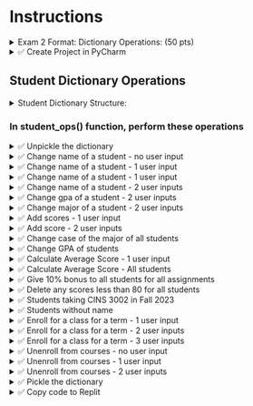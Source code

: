 # Instructions

<details>
  <summary>
    Exam 2 Format: Dictionary Operations: (50 pts)
  </summary>

  - You will be given **ONE** complex dictionary similar to the examples given below
  - You will be asked to perform 10 operations
  - All dictionary operations will be performed in a function `student_ops()`  inside part1.py
  - This function will be called in main.py inside main() function
</details>


<details>
  <summary>
    ✅ Create Project in PyCharm
  </summary>

  - Create a project in PyCharm (do not create any sub folders)
  - Create main.py, part1.py
  - Download the [students dictionary](https://github.com/suchialex/CINS3002-CW09/blob/main/students.pkl)
  - Download [pretty print module](https://github.com/suchialex/pretty-print/blob/main/suchi_pretty_print.py)
</details>


## Student Dictionary Operations

<details>
  <summary>
    Student Dictionary Structure:  
  </summary>

  - It is a complex dictionary with integral keys
  - (integer) -> (dictionary)
    - "name" -> (string)
    - "major" -> (string)
    - "gpa" -> (float)
    - "scores" -> (list of numbers)
    - "courses" -> (dictionary)
      - "fall2023" -> (set of strings)
      - "spring2024" -> (set of strings)
</details>

### In student_ops() function, perform these operations


<details>
  <summary>
    ✅ Unpickle the dictionary
  </summary>
  
  - Unpickle the dictionary stored in students.pkl
  - 🚩 In the exam,
    - this will be the most important operation - without mastering this, you cannot proceed further
    - you may use suchi_print to print the dictionary structure and view the datatypes
</details>


<details>
  <summary>
    ✅ Change name of a student - no user input
  </summary>

  - For CWID 10010100, change the name to `Steven Franklin`
</details>


<details>
  <summary>
    ✅ Change name of a student - 1 user input
  </summary>

  - Get user input for name
  - Check if any student has that name, if yes, change the name to `Steven Franklin`
  - Do a case-insensitive search for name
  - If name doesn't exist, then print `Student Not Found`
</details>

<details>
  <summary>
    ✅ Change name of a student - 1 user input
  </summary>

  - Get user input for CWID
  - Convert CWID to integer (use exception handling or test input using `isdigit()`)
  - If that CWID exists in the dictionary, change (or add) the name `Steven Franklin`
  - If CWID doesn't exist, then print `Student Not Found`
</details>



<details>
  <summary>
    ✅ Change name of a student - 2 user inputs
  </summary>

  - Get user input for CWID
  - Convert CWID to integer (use exception handling or test input using `isdigit()`)
  - If that CWID exists in the dictionary, ask user to input a student name
  - Make sure this name doesn't have any numeric characters (spaces are allowed and special characters are allowed)
  - User must be prompted for valid name until he enters one
  - Name must have first letter of each word in uppercase
  - Change the student with that user entered CWID, to the vaidated user entered name
  - If CWID doesn't exist, then print `Student Not Found`
</details>


<details>
  <summary>
    ✅ Change gpa of a student - 2 user inputs
  </summary>

  - Get user input for CWID
  - Convert CWID to integer (use exception handling or test input using `isdigit()`)
  - If that CWID exists in the dictionary, ask user to input a gpa
  - Make sure gpa is float and between 0 and 4
  - User must be prompted for valid gpa until he enters one
  - Change the student with the user entered CWID, to the vaidated user entered gpa
  - If CWID doesn't exist, then print `Student Not Found`
</details>


<details>
  <summary>
    ✅ Change major of a student - 2 user inputs
  </summary>

  - Get user input for CWID
  - Convert CWID to integer (use exception handling or test input using `isdigit()`)
  - If that CWID exists in the dictionary, ask user to input a major
  - Make sure major is all alphabets
  - User must be prompted for valid major until he enters one
  - Change the student with the user entered CWID, to the vaidated user entered major's first four characters in uppercase
  - If CWID doesn't exist, then print `Student Not Found`
</details>


<details>
  <summary>
    ✅ Add scores - 1 user input
  </summary>
  
  - Get user input for CWID
  - If that CWID exists in the dictionary,
    - add a score of 72 at the beginning of the list
    - add a score of 65 at the end of the list
    - If the student has no scores, then his/her new scores will be [72,65]
  - If CWID doesn't exist, then print `Student Not Found`
</details>


<details>
  <summary>
    ✅ Add score - 2 user inputs
  </summary>
  
  - Get user input for CWID
  - If that CWID exists in the dictionary,
    - Get user input for score and add the user entered score at the end of the list (make sure user entered score is between 0 and 100)
    - 🚩 Remember, scores are all integers, so you must convert without raising an exception, (may use isdigit() or exception handling)
  - If CWID doesn't exist, then print `Student Not Found`
</details>


<details>
  <summary>
    ✅ Change case of the major of all students
  </summary>
  
  - Change major values for all the students to uppercase
</details>


<details>
  <summary>
    ✅ Change GPA of students
  </summary>
  
  - Add .05 to all the students' GPA
  - For example Henry's new GPA will be 3.80, James' should be 0.05, Mary's will be 3.91
</details>



<details>
  <summary>
    ✅ Calculate Average Score - 1 user input
  </summary>

  - Get user input for CWID
  - If that CWID exists in the dictionary
  - Calculate to two decimal point precision, the average score of that student (must check if scores key is present)
  - 🚩 Average might raise an exception if scores is an empty list, so handle it
  - Print name and averge of that student without raising an exception
</details>


<details>
  <summary>
    ✅ Calculate Average Score - All students
  </summary>

  - For all students that have scores, print name and the average score rounded to two decimals
</details>


<details>
  <summary>
    ✅ Give 10% bonus to all students for all assignments
  </summary>

  - For all students that have scores, increase each score by 10%
  - For students that have no scores, give a score of 100 (one element in a list)
  - For example, if a student has scores [50, 60, 70] their final scores should be [55, 66, 77]
</details>


<details>
  <summary>
    ✅ Delete any scores less than 80 for all students
  </summary>

  💡Hint:  
  - Use for loop to go over the dictionary
  - For students that have scores, use list comprehension to create a new list of scores excluding anything less than 80
  - Assign that list back to the dictionary key 'scores'
</details>


<details>
  <summary>
    ✅ Students taking CINS 3002 in Fall 2023
  </summary>
  
  - Display all the students' CWIDs, names and gpa (in a tabular format) who are taking cins 3002 in fall 2023
  - If name or gpa isn't present, display `-`
  - Do a case-insensitive search for course name
</details>


<details>
  <summary>
    ✅ Students without name
  </summary>
  
  - For any students without names, ask the user for a name
  - Validate the user entered name and add name to that student
</details>


<details>
  <summary>
    ✅ Enroll for a class for a term - 1 user input
  </summary>

  - Get user input for CWID
  - If that CWID exists in the dictionary, register that student for ENGL 1001 for spring2024
  - If CWID doesn't exist, then print `Student Not Found`
</details>


<details>
  <summary>
    ✅ Enroll for a class for a term - 2 user inputs
  </summary>

  - Get user input for CWID
  - If that CWID exists in the dictionary (remember to convert it to integer using exception handling),
    - Get user input for a term
    - Register that student for ENGL 1001 for that term
  - If CWID doesn't exist, then print `Student Not Found`
</details>


<details>
  <summary>
    ✅ Enroll for a class for a term - 3 user inputs
  </summary>

  - Get user input for CWID
  - If that CWID exists in the dictionary,
    - Get user input for a term
    - Get user input for course
    - Register that student for the course entered for the term entered by user
  - If CWID doesn't exist, then print `Student Not Found`
</details>


<details>
  <summary>
    ✅ Unenroll from courses - no user input
  </summary>
  
  - Unenroll cwid 10010100 from all courses in spring2024
</details>


<details>
  <summary>
    ✅ Unenroll from courses - 1 user input
  </summary>

  - Get user input for CWID
  - If that CWID exists in the dictionary, unenroll from all courses in spring2024 (without raising exception)
  - If not, print `Student Not Found`
</details>


<details>
  <summary>
    ✅ Unenroll from courses - 2 user inputs
  </summary>

  - Get user input for CWID
  - If that CWID exists in the dictionary
    - Get user input for term
    - Unenroll from student with user entered CWID from all courses in that term (without raising exception)
  - If not, print `Student Not Found`
</details>


<details>
  <summary>
    ✅ Pickle the dictionary
  </summary>
  
  - Pickle the dictionary to a file named students2.pkl
</details>


<details>
  <summary>
    ✅ Copy code to Replit
  </summary>

  - Create a new App on replit, name it Exam2Prep
  - Copy code from main.py and part1.py
</details>
